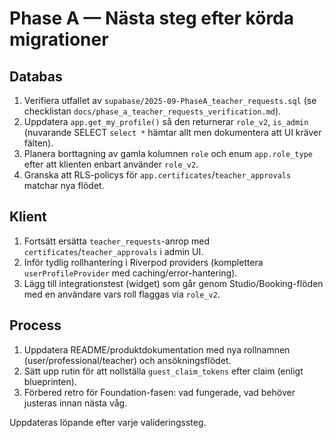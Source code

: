 # Phase A — Nästa steg efter körda migrationer

## Databas
1. Verifiera utfallet av `supabase/2025-09-PhaseA_teacher_requests.sql` (se checklistan `docs/phase_a_teacher_requests_verification.md`).
2. Uppdatera `app.get_my_profile()` så den returnerar `role_v2`, `is_admin` (nuvarande SELECT `select *` hämtar allt men dokumentera att UI kräver fälten).
3. Planera borttagning av gamla kolumnen `role` och enum `app.role_type` efter att klienten enbart använder `role_v2`.
4. Granska att RLS-policys för `app.certificates`/`teacher_approvals` matchar nya flödet.

## Klient
1. Fortsätt ersätta `teacher_requests`-anrop med `certificates`/`teacher_approvals` i admin UI.
2. Inför tydlig rollhantering i Riverpod providers (komplettera `userProfileProvider` med caching/error-hantering).
3. Lägg till integrationstest (widget) som går genom Studio/Booking-flöden med en användare vars roll flaggas via `role_v2`.

## Process
1. Uppdatera README/produktdokumentation med nya rollnamnen (user/professional/teacher) och ansökningsflödet.
2. Sätt upp rutin för att nollställa `guest_claim_tokens` efter claim (enligt blueprinten).
3. Förbered retro för Foundation-fasen: vad fungerade, vad behöver justeras innan nästa våg.

Uppdateras löpande efter varje valideringssteg.

